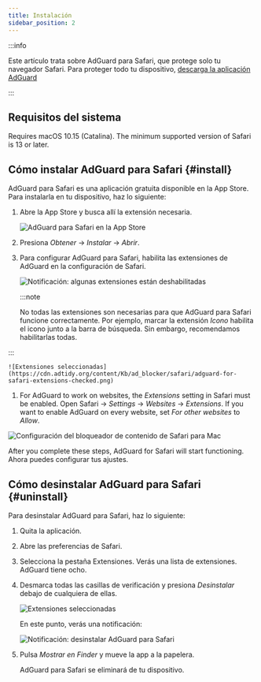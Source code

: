 ```yaml
---
title: Instalación
sidebar_position: 2
---
```


:::info

Este artículo trata sobre AdGuard para Safari, que protege solo tu navegador Safari. Para proteger todo tu dispositivo, [descarga la aplicación AdGuard](https://agrd.io/download-kb-adblock)

:::

## Requisitos del sistema

Requires macOS 10.15 (Catalina). The minimum supported version of Safari is 13 or later.

## Cómo instalar AdGuard para Safari {#install}

AdGuard para Safari es una aplicación gratuita disponible en la App Store. Para instalarla en tu dispositivo, haz lo siguiente:

1. Abre la App Store y busca allí la extensión necesaria.

    ![AdGuard para Safari en la App Store](https://cdn.adtidy.org/content/Kb/ad_blocker/safari/adguard-for-safari-app-store.png)

1. Presiona *Obtener* → *Instalar* → *Abrir*.

1. Para configurar AdGuard para Safari, habilita las extensiones de AdGuard en la configuración de Safari.

    ![Notificación: algunas extensiones están deshabilitadas](https://cdn.adtidy.org/content/Kb/ad_blocker/safari/adguard-for-safari-notification.png)

    :::note

    No todas las extensiones son necesarias para que AdGuard para Safari funcione correctamente. Por ejemplo, marcar la extensión *Icono* habilita el icono junto a la barra de búsqueda. Sin embargo, recomendamos habilitarlas todas.


:::

    ![Extensiones seleccionadas](https://cdn.adtidy.org/content/Kb/ad_blocker/safari/adguard-for-safari-extensions-checked.png)

1. For AdGuard to work on websites, the *Extensions* setting in Safari must be enabled. Open Safari → *Settings* → *Websites* → *Extensions*. If you want to enable AdGuard on every website, set *For other websites* to *Allow*.

![Configuración del bloqueador de contenido de Safari para Mac](https://cdn.adtidy.org/content/Kb/ad_blocker/safari/macos_extensions.png)
<!-- adguard-for-safari-content-blocker-setting-macos.png -->

After you complete these steps, AdGuard for Safari will start functioning. Ahora puedes configurar tus ajustes.

## Cómo desinstalar AdGuard para Safari {#uninstall}

Para desinstalar AdGuard para Safari, haz lo siguiente:

1. Quita la aplicación.

1. Abre las preferencias de Safari.

1. Selecciona la pestaña Extensiones. Verás una lista de extensiones. AdGuard tiene ocho.

1. Desmarca todas las casillas de verificación y presiona *Desinstalar* debajo de cualquiera de ellas.

    ![Extensiones seleccionadas](https://cdn.adtidy.org/public/Adguard/kb/installation/Safari/extensionschecked.png)

    En este punto, verás una notificación:

    ![Notificación: desinstalar AdGuard para Safari](https://cdn.adtidy.org/public/Adguard/kb/installation/Safari/showinfinder.png)

1. Pulsa *Mostrar en Finder* y mueve la app a la papelera.

    AdGuard para Safari se eliminará de tu dispositivo.
